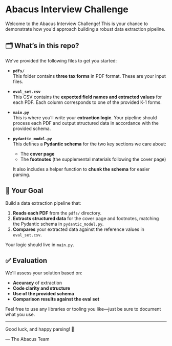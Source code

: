 # Abacus Interview Challenge

Welcome to the Abacus Interview Challenge! This is your chance to demonstrate how you'd approach building a robust data extraction pipeline.

## 🗂️ What’s in this repo?

We've provided the following files to get you started:

- **`pdfs/`**  
  This folder contains **three tax forms** in PDF format. These are your input files.

- **`eval_set.csv`**  
  This CSV contains the **expected field names and extracted values** for each PDF. Each column corresponds to one of the provided K-1 forms.

- **`main.py`**  
  This is where you’ll write your **extraction logic**. Your pipeline should process each PDF and output structured data in accordance with the provided schema.

- **`pydantic_model.py`**  
  This defines a **Pydantic schema** for the two key sections we care about:
  - The **cover page**
  - The **footnotes** (the supplemental materials following the cover page)  
  
  It also includes a helper function to **chunk the schema** for easier parsing.

## 🎯 Your Goal

Build a data extraction pipeline that:

1. **Reads each PDF** from the `pdfs/` directory.
2. **Extracts structured data** for the cover page and footnotes, matching the Pydantic schema in `pydantic_model.py`.
3. **Compares** your extracted data against the reference values in `eval_set.csv`.

Your logic should live in `main.py`.

## ✅ Evaluation

We'll assess your solution based on:

- **Accuracy** of extraction
- **Code clarity and structure**
- **Use of the provided schema**
- **Comparison results against the eval set**

Feel free to use any libraries or tooling you like—just be sure to document what you use.

---

Good luck, and happy parsing! 🧮

— The Abacus Team
